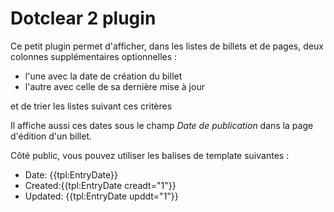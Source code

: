 Dotclear 2 plugin
=================

Ce petit plugin permet d'afficher, dans les listes de billets et de pages, deux colonnes supplémentaires optionnelles :

- l'une avec la date de création du billet
- l'autre avec celle de sa dernière mise à jour

et de trier les listes suivant ces critères

Il affiche aussi ces dates sous le champ *Date de publication* dans la page d'édition d'un billet.

Côté public, vous pouvez utiliser les balises de template suivantes :

- Date: {{tpl:EntryDate}}
- Created:{{tpl:EntryDate creadt="1"}}
- Updated: {{tpl:EntryDate upddt="1"}}
